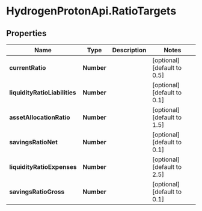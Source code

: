 # HydrogenProtonApi.RatioTargets

## Properties
Name | Type | Description | Notes
------------ | ------------- | ------------- | -------------
**currentRatio** | **Number** |  | [optional] [default to 0.5]
**liquidityRatioLiabilities** | **Number** |  | [optional] [default to 0.1]
**assetAllocationRatio** | **Number** |  | [optional] [default to 1.5]
**savingsRatioNet** | **Number** |  | [optional] [default to 0.1]
**liquidityRatioExpenses** | **Number** |  | [optional] [default to 2.5]
**savingsRatioGross** | **Number** |  | [optional] [default to 0.1]


